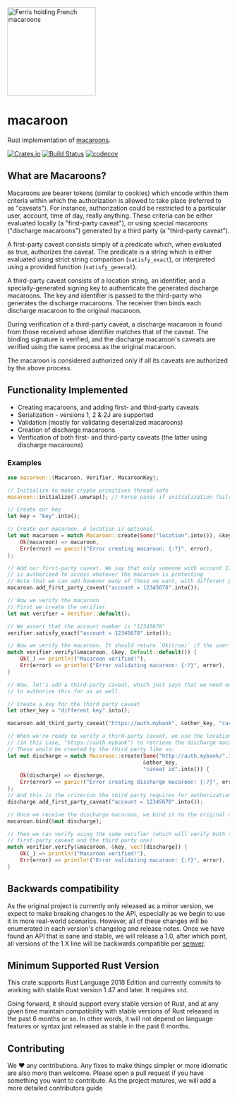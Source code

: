 <img src="https://svgshare.com/i/JxB.svg" alt="Ferris holding French macaroons" width="200"/>

# macaroon

Rust implementation of
[macaroons](https://research.google.com/pubs/pub41892.html).

[![Crates.io](https://img.shields.io/crates/v/macaroon)](https://crates.io/crates/macaroon)
[![Build Status](https://github.com/macaroon-rs/macaroon/workflows/build_and_test/badge.svg?branch=main)](https://github.com/macaroon-rs/macaroon/actions)
[![codecov](https://codecov.io/gh/macaroon-rs/macaroon/branch/main/graph/badge.svg)](https://codecov.io/gh/macaroon-rs/macaroon)

## What are Macaroons?

Macaroons are bearer tokens (similar to cookies) which encode within them
criteria within which the authorization is allowed to take place (referred to as
"caveats"). For instance, authorization could be restricted to a particular
user, account, time of day, really anything. These criteria can be either
evaluated locally (a "first-party caveat"), or using special macaroons
("discharge macaroons") generated by a third party (a "third-party caveat").

A first-party caveat consists simply of a predicate which, when evaluated as
true, authorizes the caveat. The predicate is a string which is either evaluated
using strict string comparison (`satisfy_exact`), or interpreted using a
provided function (`satisfy_general`).

A third-party caveat consists of a location string, an identifier, and a
specially-generated signing key to authenticate the generated discharge
macaroons. The key and identifier is passed to the third-party who generates the
discharge macaroons. The receiver then binds each discharge macaroon to the
original macaroon.

During verification of a third-party caveat, a discharge macaroon is found from
those received whose identifier matches that of the caveat. The binding
signature is verified, and the discharge macaroon's caveats are verified using
the same process as the original macaroon.

The macaroon is considered authorized only if all its caveats are authorized by
the above process.

## Functionality Implemented

- Creating macaroons, and adding first- and third-party caveats
- Serialization - versions 1, 2 & 2J are supported
- Validation (mostly for validating deserialized macaroons)
- Creation of discharge macaroons
- Verification of both first- and third-party caveats (the latter using
  discharge macaroons)

### Examples

```rust
use macaroon::{Macaroon, Verifier, MacaroonKey};

// Initialize to make crypto primitives thread-safe
macaroon::initialize().unwrap(); // Force panic if initialization fails

// Create our key
let key = "key".into();

// Create our macaroon. A location is optional.
let mut macaroon = match Macaroon::create(Some("location".into()), &key, "id".into()) {
    Ok(macaroon) => macaroon,
    Err(error) => panic!("Error creating macaroon: {:?}", error),
};

// Add our first-party caveat. We say that only someone with account 12345678
// is authorized to access whatever the macaroon is protecting
// Note that we can add however many of these we want, with different predicates
macaroon.add_first_party_caveat("account = 12345678".into());

// Now we verify the macaroon
// First we create the verifier
let mut verifier = Verifier::default();

// We assert that the account number is "12345678"
verifier.satisfy_exact("account = 12345678".into());

// Now we verify the macaroon. It should return `Ok(true)` if the user is authorized
match verifier.verify(&macaroon, &key, Default::default()) {
    Ok(_) => println!("Macaroon verified!"),
    Err(error) => println!("Error validating macaroon: {:?}", error),
}

// Now, let's add a third-party caveat, which just says that we need our third party
// to authorize this for us as well.

// Create a key for the third party caveat
let other_key = "different key".into();

macaroon.add_third_party_caveat("https://auth.mybank", &other_key, "caveat id".into());

// When we're ready to verify a third-party caveat, we use the location
// (in this case, "https://auth.mybank") to retrieve the discharge macaroons we use to verify.
// These would be created by the third party like so:
let mut discharge = match Macaroon::create(Some("http://auth.mybank/".into()),
                                           &other_key,
                                           "caveat id".into()) {
    Ok(discharge) => discharge,
    Err(error) => panic!("Error creating discharge macaroon: {:?}", error),
};
// And this is the criterion the third party requires for authorization
discharge.add_first_party_caveat("account = 12345678".into());

// Once we receive the discharge macaroon, we bind it to the original macaroon
macaroon.bind(&mut discharge);

// Then we can verify using the same verifier (which will verify both the existing
// first-party caveat and the third party one)
match verifier.verify(&macaroon, &key, vec![discharge]) {
    Ok(_) => println!("Macaroon verified!"),
    Err(error) => println!("Error validating macaroon: {:?}", error),
}
```

## Backwards compatibility

As the original project is currently only released as a minor version, we expect to make
breaking changes to the API, especially as we begin to use it in more real-world
scenarios. However, all of these changes will be enumerated in each version's
changelog and release notes. Once we have found an API that is sane and stable,
we will release a 1.0, after which point, all versions of the 1.X line will be
backwards compatible per [semver](https://semver.org).

## Minimum Supported Rust Version

This crate supports Rust Language 2018 Edition and currently commits to working
with stable Rust version 1.47 and later. It requires `std`.

Going forward, it should support every stable version of Rust, and at any given
time maintain compatibility with stable versions of Rust released in the past 6
months or so.  In other words, it will not depend on language features or
syntax just released as stable in the past 6 months.

## Contributing

We :heart: any contributions. Any fixes to make things simpler or more idiomatic
are also more than welcome. Please open a pull request if you have something you
want to contribute. As the project matures, we will add a more detailed
contributors guide
